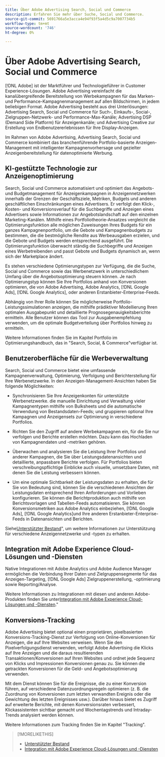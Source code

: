 ```yaml
---
title: Über Adobe Advertising Search, Social und Commerce
description: Erfahren Sie mehr über Suche, Social und Commerce.
source-git-commit: 5691766a5e3acca4e94f93f5a4d5c9a7007734b5
workflow-type: tm+mt
source-wordcount: '746'
ht-degree: 0%

---
```


# Über Adobe Advertising Search, Social und Commerce

[!DNL Adobe] ist der Marktführer und Technologieführer in Customer Experience-Lösungen. Adobe Advertising vereinfacht die kanalübergreifende Bereitstellung von Werbekampagnen für das Marken- und Performance-Kampagnenmanagement auf allen Bildschirmen, in jedem beliebigen Format. Adobe Advertising besteht aus drei Unterlösungen: Advertising Search, Social und Commerce für Such-, Einkaufs-, Social-, Zielgruppen-Netzwerk- und Performance-Max-Kanäle; Advertising DSP (Demand Side Platform) für Anzeigenkanäle; und Advertising Creative zur Erstellung von Endbenutzererlebnissen für Ihre Display-Anzeigen.

Im Rahmen von Adobe Advertising, Advertising Search, Social und Commerce kombiniert das branchenführende Portfolio-basierte Anzeigen-Management mit intelligenter Kampagnenvorhersage und gezielter Anzeigenbereitstellung für datenoptimierte Werbung.

## KI-gestützte Technologie zur Anzeigenoptimierung

Search, Social und Commerce automatisiert und optimiert das Angebots- und Budgetmanagement für Anzeigenkampagnen in Anzeigennetzwerken innerhalb der Grenzen der Geschäftsziele, Metriken, Budgets und anderen geschäftlichen Einschränkungen eines Advertisers. Er verfolgt den Klick-, Kosten- und Konversionsverlauf für die Suchbegriffe und Anzeigen eines Advertisers sowie Informationen zur Angebotslandschaft auf den einzelnen Marketing-Kanälen. Mithilfe eines Portfoliotheorie-Ansatzes vergleicht die Optimierungsfunktion alle möglichen Zuweisungen Ihres Budgets für ein ganzes Kampagnenportfolio, um die Gebote und Kampagnenbudgets zu bestimmen, die die bestmögliche Rendite aus Werbeausgaben erzielen, und die Gebote und Budgets werden entsprechend ausgeführt. Die Optimierungsfunktion überwacht ständig die Suchbegriffe und Anzeigen eines Werbetreibenden und passt Gebote und Budgets dynamisch an, wenn sich der Marketplace ändert.

Es stehen verschiedene Optimierungstypen zur Verfügung, die die Suche, Social und Commerce sowie das Werbenetzwerk in unterschiedlichem Umfang über die Angebotsoptimierung steuern können. Je nach Optimierungstyp können Sie Ihre Portfolios anhand von Konversionen optimieren, die von Adobe Advertising, Adobe Analytics, [!DNL Google Ads], [!DNL Google Analytics], oder anderen Erstanbieter-Enterprise-Feeds.

Abhängig von Ihrer Rolle können Sie möglicherweise Portfolio-Leistungssimulationen anzeigen, die mithilfe prädiktiver Modellierung Ihren optimalen Ausgabepunkt und detaillierte Prognosegenauigkeitsberichte ermitteln. Alle Benutzer können das Tool zur Ausgabenempfehlung verwenden, um die optimale Budgetverteilung über Portfolios hinweg zu ermitteln.

Weitere Informationen finden Sie im Kapitel Portfolio im Optimierungshandbuch, das in &quot;Search, Social, &amp; Commerce&quot;verfügbar ist.

## Benutzeroberfläche für die Werbeverwaltung

Search, Social und Commerce bietet eine umfassende Kampagnenverwaltung, Optimierung, Verfolgung und Berichterstellung für Ihre Werbenetzwerke. In den Anzeigen-Management-Ansichten haben Sie folgende Möglichkeiten:

* Synchronisieren Sie Ihre Anzeigenkonten für unterstützte Werbenetzwerke. die manuelle Einrichtung und Verwaltung vieler Kampagnentypen mithilfe von Bulksheets und die automatische Verwendung von Bestandsdaten-Feeds; und gruppieren optional Ihre Kampagnen und Anzeigensets zur Optimierung in verschiedene Portfolios.

* Richten Sie den Zugriff auf andere Werbekampagnen ein, für die Sie nur verfolgen und Berichte erstellen möchten. Dazu kann das Hochladen von Kampagnendaten und -metriken gehören.

* Überwachen und analysieren Sie die Leistung Ihrer Portfolios und anderer Kampagnen, die Sie über Leistungsdatenansichten und detaillierte, anpassbare Berichte verfolgen. Für Portfolios bieten verschreibungspflichtige Einblicke auch visuelle, umsetzbare Daten, mit denen Sie die Leistung verbessern können.

* Um eine optimale Sichtbarkeit der Leistungsdaten zu erhalten, die für Sie von Bedeutung sind, können Sie die verschiedenen Ansichten der Leistungsdaten entsprechend Ihren Anforderungen und Vorlieben konfigurieren. Sie können die Berichtproduktion auch mithilfe von Berichtsvorlagen und Tabellen-Feeds automatisieren. Sie können Konversionsmetriken aus Adobe Analytics einbeziehen, [!DNL Google Ads], [!DNL Google Analytics]und Ihre anderen Erstanbieter-Enterprise-Feeds in Datenansichten und Berichten.

Siehe[Unterstützter Bestand](/help/search-social-commerce/introduction/supported-inventory.md)&quot;, um weitere Informationen zur Unterstützung für verschiedene Anzeigennetzwerke und -typen zu erhalten.

## Integration mit Adobe Experience Cloud-Lösungen und -Diensten

Native Integrationen mit Adobe Analytics und Adobe Audience Manager ermöglichen die Verbindung Ihrer Daten und Zielgruppensegmente für das Anzeigen-Targeting, [!DNL Google Ads] Zielgruppenerstellung, -optimierung sowie Reporting/Analyse.

Weitere Informationen zu Integrationen mit diesen und anderen Adobe-Produkten finden Sie unter[Integration mit Adobe Experience Cloud-Lösungen und -Diensten](/help/search-social-commerce/introduction/integrations.md).&quot;

## Konversions-Tracking

Adobe Advertising bietet optional einen proprietären, pixelbasierten Konversions-Tracking-Dienst zur Verfolgung von Online-Konversionen für Anzeigen, die auf Ihre Websites verweisen. Wenn Sie den Pixelverfolgungsdienst verwenden, verfolgt Adobe Advertising die Klicks auf Ihre Anzeigen und die daraus resultierenden Transaktionen/Konversionen auf Ihren Websites und ordnet jede Sequenz von Klicks und Impressionen Konversionen genau zu. Sie können die getrackten Konversionen für die Geld- und Angebotsoptimierung verwenden.

Mit dem Dienst können Sie für die Ereignisse, die zu einer Konversion führen, auf verschiedene Datenzuordnungsregeln optimieren (z. B. die Zuordnung von Konversionen zum letzten verwandten Ereignis oder die Gewichtung des letzten Ereignisses usw.). Darüber hinaus bietet es Zugriff auf erweiterte Berichte, mit denen Konversionsraten verbessert, Klickassistenten sichtbar gemacht und Wochentagstrends und Intraday-Trends analysiert werden können.

Weitere Informationen zum Tracking finden Sie im Kapitel &quot;Tracking&quot;.

>[!MORELIKETHIS]
>
>* [Unterstützter Bestand](supported-inventory.md)
>* [Integration mit Adobe Experience Cloud-Lösungen und -Diensten](integrations.md)

